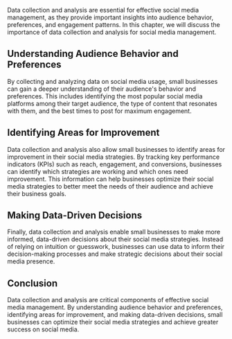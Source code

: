 

Data collection and analysis are essential for effective social media management, as they provide important insights into audience behavior, preferences, and engagement patterns. In this chapter, we will discuss the importance of data collection and analysis for social media management.

Understanding Audience Behavior and Preferences
-----------------------------------------------

By collecting and analyzing data on social media usage, small businesses can gain a deeper understanding of their audience's behavior and preferences. This includes identifying the most popular social media platforms among their target audience, the type of content that resonates with them, and the best times to post for maximum engagement.

Identifying Areas for Improvement
---------------------------------

Data collection and analysis also allow small businesses to identify areas for improvement in their social media strategies. By tracking key performance indicators (KPIs) such as reach, engagement, and conversions, businesses can identify which strategies are working and which ones need improvement. This information can help businesses optimize their social media strategies to better meet the needs of their audience and achieve their business goals.

Making Data-Driven Decisions
----------------------------

Finally, data collection and analysis enable small businesses to make more informed, data-driven decisions about their social media strategies. Instead of relying on intuition or guesswork, businesses can use data to inform their decision-making processes and make strategic decisions about their social media presence.

Conclusion
----------

Data collection and analysis are critical components of effective social media management. By understanding audience behavior and preferences, identifying areas for improvement, and making data-driven decisions, small businesses can optimize their social media strategies and achieve greater success on social media.
